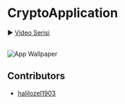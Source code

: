 # CryptoApplication

▶️ [Video Serisi](https://www.youtube.com/playlist?list=PLbE2R1ZJkINEGb8rViAV1IBCJPMTlvOXA) </br></br>

![App Wallpaper](https://user-images.githubusercontent.com/49096704/164060087-b61cf534-1283-46ff-b27b-77316d09146c.png)

## Contributors
* [halilozel1903](https://github.com/halilozel1903)
